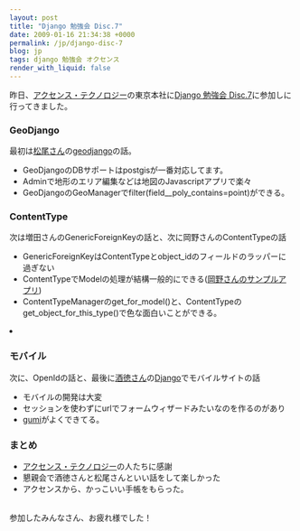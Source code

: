 ```yaml
---
layout: post
title: "Django 勉強会 Disc.7"
date: 2009-01-16 21:34:38 +0000
permalink: /jp/django-disc-7
blog: jp
tags: django 勉強会 オクセンス
render_with_liquid: false
---
```


<p>昨日、<a href="http://accense.com/">アクセンス・テクノロジー</a>の東京本社に<a href="http://djangoproject.jp/etude/7/">Django 勉強会 Disc.7</a>に参加しに行ってきました。</p>

<h3>GeoDjango</h3>
<p>最初は<a href="http://twitter.com/tmatsuo">松尾さん</a>の<a href="http://geodjango.org/">geodjango</a>の話。</p>
<ul>
<li>GeoDjangoのDBサポートはpostgisが一番対応してます。</li>
<li>Adminで地形のエリア編集などは地図のJavascriptアプリで楽々</li>
<li>GeoDjangoのGeoManagerでfilter(field__poly_contains=point)ができる。</li>

</ul>

<h3>ContentType</h3>
<p>次は増田さんのGenericForeignKeyの話と、次に岡野さんのContentTypeの話</p>
<ul>
<li>GenericForeignKeyはContentTypeとobject_idのフィールドのラッパーに過ぎない</li>
<li>ContentTypeでModelの処理が結構一般的にできる(<a href="http://bitbucket.org/tokibito/sample_nullpobug/src/tip/django/ct_sample/">岡野さんのサンプルアプリ</a>)</li>
<li>ContentTypeManagerのget_for_model()と、ContentTypeのget_object_for_this_type()で色な面白いことができる。</li>
</ul>
<li>

<h3>モバイル</h3>
<p>次に、OpenIdの話と、最後に<a href="http://d.hatena.ne.jp/perezvon/">酒徳さん</a>の<a href="http://www.djangoproject.com/" title="Django">Django</a>でモバイルサイトの話</p>
<ul>
<li>モバイルの開発は大変</li>
<li>セッションを使わずにurlでフォームウィザードみたいなのを作るのがあり</li>
<li><a href="http://gu3.jp/">gumi</a>がよくできてる。</li>
</ul>

<h3>まとめ</h3>
<ul>
<li><a href="http://accense.com/">アクセンス・テクノロジー</a>の人たちに感謝</li>
<li>懇親会で酒徳さんと松尾さんといい話をして楽しかった</li>
<li>アクセンスから、かっこいい手帳をもらった。<br /><a href="http://farm4.static.flickr.com/3338/3201528890_28293f2266.jpg?v=0" rel="lightbox"><img src="http://farm4.static.flickr.com/3338/3201528890_28293f2266_m.jpg" title="アクセンス・テクノロジーfullflex手帳" alt="" /></a></li>
</ul>

参加したみんなさん、お疲れ様でした！</li>

<div class="sharethis">
        <script type="text/javascript" language="javascript">
          SHARETHIS.addEntry( {
            title : 'Django 勉強会 Disc.7',
              url   : 'http://www.ianlewis.org/jp/django-disc-7'}, 
            { button: true }
          ) ;
        </script></div>
